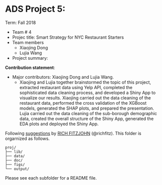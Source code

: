 # ADS Project 5:

Term: Fall 2018

+ Team # 4
+ Projec title: Smart Strategy for NYC Restaurant Starters
+ Team members
	+ Xiaojing Dong
	+ Lujia Wang
+ Project summary:



	
**Contribution statement**:

+ Major contributors: Xiaojing Dong and Lujia Wang.
	+ Xiaojing and Lujia together brainstormed the topic of this project, extracted restaurant data using Yelp API, completed the sophisticated data cleaning process, and developed a Shiny App to visualize our results. Xiaojing carried out the data cleaning of the restaurant data, performed the cross validation of the XGBoost models, generated the SHAP plots, and prepared the presentation. Lujia carried out the data cleaning of the sub-borough demographic data, created the overall structure of the Shiny App, generated the EDA plots and deployed the Shiny App.

Following [suggestions](http://nicercode.github.io/blog/2013-04-05-projects/) by [RICH FITZJOHN](http://nicercode.github.io/about/#Team) (@richfitz). This folder is orgarnized as follows.

```
proj/
├── lib/
├── data/
├── doc/
├── figs/
└── output/
```

Please see each subfolder for a README file.
